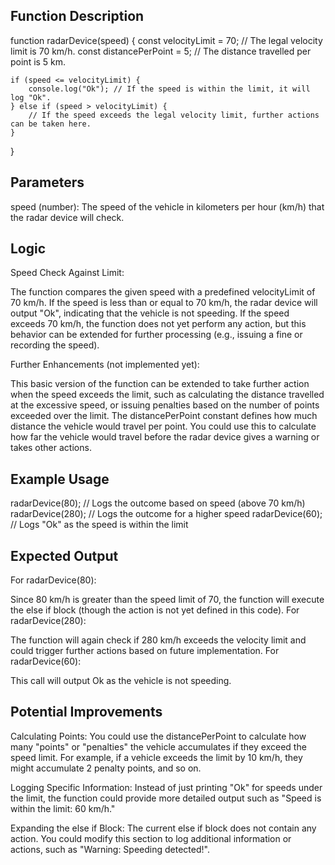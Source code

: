 ## Function Description

function radarDevice(speed) {
    const velocityLimit = 70; // The legal velocity limit is 70 km/h.
    const distancePerPoint = 5; // The distance travelled per point is 5 km.
  
    if (speed <= velocityLimit) {
        console.log("Ok"); // If the speed is within the limit, it will log "Ok".
    } else if (speed > velocityLimit) {
        // If the speed exceeds the legal velocity limit, further actions can be taken here.
    }
}  

## Parameters
speed (number): The speed of the vehicle in kilometers per hour (km/h) that the radar device will check.

## Logic

Speed Check Against Limit:

The function compares the given speed with a predefined velocityLimit of 70 km/h.
If the speed is less than or equal to 70 km/h, the radar device will output "Ok", indicating that the vehicle is not speeding.
If the speed exceeds 70 km/h, the function does not yet perform any action, but this behavior can be extended for further processing (e.g., issuing a fine or recording the speed).


Further Enhancements (not implemented yet):

This basic version of the function can be extended to take further action when the speed exceeds the limit, such as calculating the distance travelled at the excessive speed, or issuing penalties based on the number of points exceeded over the limit.
The distancePerPoint constant defines how much distance the vehicle would travel per point. You could use this to calculate how far the vehicle would travel before the radar device gives a warning or takes other actions.


## Example Usage


radarDevice(80); // Logs the outcome based on speed (above 70 km/h)
radarDevice(280); // Logs the outcome for a higher speed
radarDevice(60); // Logs "Ok" as the speed is within the limit


## Expected Output
For radarDevice(80):

Since 80 km/h is greater than the speed limit of 70, the function will execute the else if block (though the action is not yet defined in this code).
For radarDevice(280):

The function will again check if 280 km/h exceeds the velocity limit and could trigger further actions based on future implementation.
For radarDevice(60):

This call will output Ok as the vehicle is not speeding.


## Potential Improvements
Calculating Points: You could use the distancePerPoint to calculate how many "points" or "penalties" the vehicle accumulates if they exceed the speed limit. For example, if a vehicle exceeds the limit by 10 km/h, they might accumulate 2 penalty points, and so on.

Logging Specific Information: Instead of just printing "Ok" for speeds under the limit, the function could provide more detailed output such as "Speed is within the limit: 60 km/h."

Expanding the else if Block: The current else if block does not contain any action. You could modify this section to log additional information or actions, such as "Warning: Speeding detected!".

